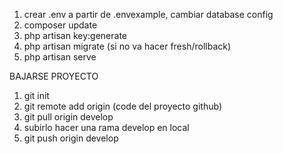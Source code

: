 1. crear .env a partir de .envexample, cambiar database config
2. composer update
3. php artisan key:generate
4. php artisan migrate (si no va hacer fresh/rollback)
5. php artisan serve

BAJARSE PROYECTO

1. git init
2. git remote add origin (code del proyecto github)
3. git pull origin develop
4. subirlo hacer una rama develop en local
5. git push origin develop
